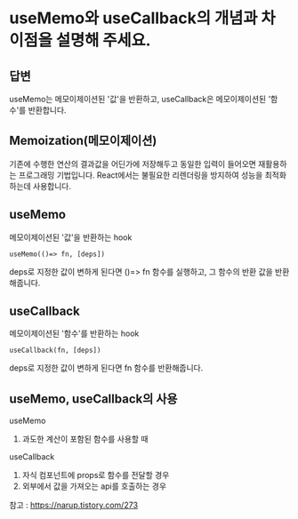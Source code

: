 # useMemo와 useCallback의 개념과 차이점을 설명해 주세요.

## 답변

useMemo는 메모이제이션된 '값'을 반환하고, useCallback은 메모이제이션된 '함수'를 반환합니다.

## Memoization(메모이제이션)

기존에 수행한 연산의 결과값을 어딘가에 저장해두고 동일한 입력이 들어오면 재활용하는 프로그래밍 기법입니다.
React에서는 불필요한 리렌더링을 방지하여 성능을 최적화하는데 사용합니다.

## useMemo

메모이제이션된 '값'을 반환하는 hook

```
useMemo(()=> fn, [deps])
```

deps로 지정한 값이 변하게 된다면 ()=> fn 함수를 실행하고, 그 함수의 반환 값을 반환해줍니다.

## useCallback

메모이제이션된 '함수'를 반환하는 hook

```
useCallback(fn, [deps])
```

deps로 지정한 값이 변하게 된다면 fn 함수를 반환해줍니다.

## useMemo, useCallback의 사용

useMemo

1. 과도한 계산이 포함된 함수를 사용할 때

useCallback

1. 자식 컴포넌트에 props로 함수를 전달할 경우
2. 외부에서 값을 가져오는 api를 호출하는 경우

참고 : https://narup.tistory.com/273

